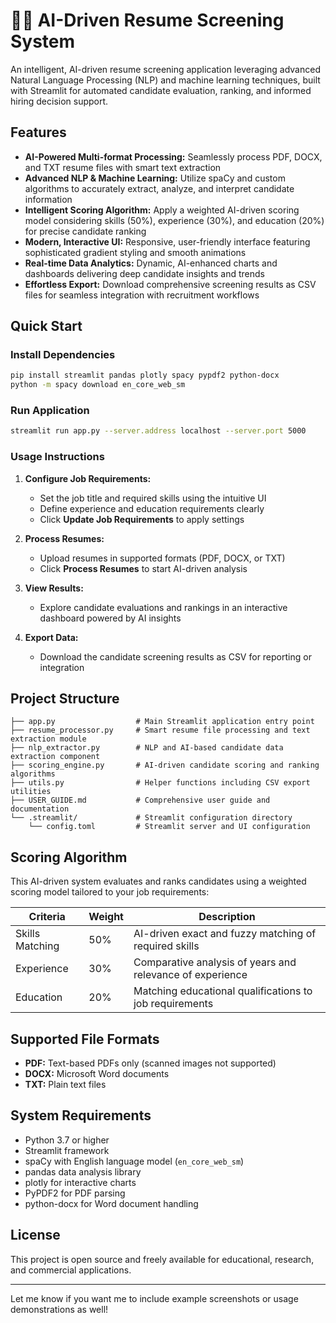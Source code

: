 # 🤖📄 AI-Driven Resume Screening System

An intelligent, AI-driven resume screening application leveraging advanced Natural Language Processing (NLP) and machine learning techniques, built with Streamlit for automated candidate evaluation, ranking, and informed hiring decision support.

## Features

- **AI-Powered Multi-format Processing:** Seamlessly process PDF, DOCX, and TXT resume files with smart text extraction  
- **Advanced NLP & Machine Learning:** Utilize spaCy and custom algorithms to accurately extract, analyze, and interpret candidate information  
- **Intelligent Scoring Algorithm:** Apply a weighted AI-driven scoring model considering skills (50%), experience (30%), and education (20%) for precise candidate ranking  
- **Modern, Interactive UI:** Responsive, user-friendly interface featuring sophisticated gradient styling and smooth animations  
- **Real-time Data Analytics:** Dynamic, AI-enhanced charts and dashboards delivering deep candidate insights and trends  
- **Effortless Export:** Download comprehensive screening results as CSV files for seamless integration with recruitment workflows  

## Quick Start

### Install Dependencies

```bash
pip install streamlit pandas plotly spacy pypdf2 python-docx
python -m spacy download en_core_web_sm
```

### Run Application

```bash
streamlit run app.py --server.address localhost --server.port 5000
```

### Usage Instructions

1. **Configure Job Requirements:**  
   - Set the job title and required skills using the intuitive UI  
   - Define experience and education requirements clearly  
   - Click **Update Job Requirements** to apply settings  

2. **Process Resumes:**  
   - Upload resumes in supported formats (PDF, DOCX, or TXT)  
   - Click **Process Resumes** to start AI-driven analysis  

3. **View Results:**  
   - Explore candidate evaluations and rankings in an interactive dashboard powered by AI insights  

4. **Export Data:**  
   - Download the candidate screening results as CSV for reporting or integration  

## Project Structure

```
├── app.py                  # Main Streamlit application entry point  
├── resume_processor.py     # Smart resume file processing and text extraction module  
├── nlp_extractor.py        # NLP and AI-based candidate data extraction component  
├── scoring_engine.py       # AI-driven candidate scoring and ranking algorithms  
├── utils.py                # Helper functions including CSV export utilities  
├── USER_GUIDE.md           # Comprehensive user guide and documentation  
└── .streamlit/             # Streamlit configuration directory  
    └── config.toml         # Streamlit server and UI configuration  
```

## Scoring Algorithm

This AI-driven system evaluates and ranks candidates using a weighted scoring model tailored to your job requirements:

| Criteria       | Weight | Description                                                  |
|----------------|--------|--------------------------------------------------------------|
| Skills Matching| 50%    | AI-driven exact and fuzzy matching of required skills         |
| Experience     | 30%    | Comparative analysis of years and relevance of experience    |
| Education      | 20%    | Matching educational qualifications to job requirements      |

## Supported File Formats

- **PDF:** Text-based PDFs only (scanned images not supported)  
- **DOCX:** Microsoft Word documents  
- **TXT:** Plain text files  

## System Requirements

- Python 3.7 or higher  
- Streamlit framework  
- spaCy with English language model (`en_core_web_sm`)  
- pandas data analysis library  
- plotly for interactive charts  
- PyPDF2 for PDF parsing  
- python-docx for Word document handling  

## License

This project is open source and freely available for educational, research, and commercial applications.

***

Let me know if you want me to include example screenshots or usage demonstrations as well!
